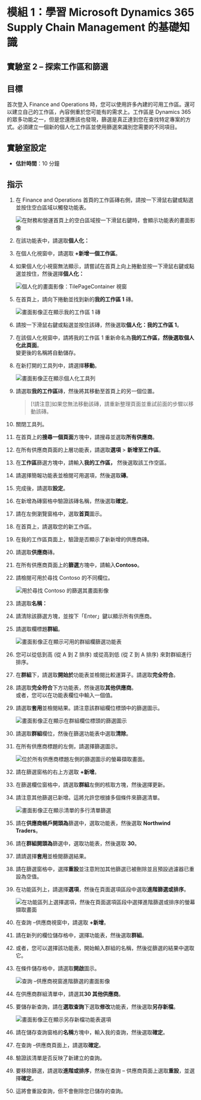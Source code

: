 ﻿---
lab:
    title: '實驗室 2：探索工作區與篩選'
    module: '模組 1：學習 Microsoft Dynamics 365 Supply Chain Management 的基礎知識'
---

# 模組 1：學習 Microsoft Dynamics 365 Supply Chain Management 的基礎知識

## 實驗室 2 – 探索工作區和篩選

## 目標

首次登入 Finance and Operations 時，您可以使用許多內建的可用工作區。還可以建立自己的工作區，內容側重於您可能有的需求上。工作區是 Dynamics 365 的眾多功能之一，但是您還應該也發現，篩選是真正達到您在查找特定專案的方式。必須建立一個新的個人化工作區並使用篩選來識別您需要的不同項目。

## 實驗室設定

   - **估計時間**：10 分鐘

## 指示

1. 在 Finance and Operations 首頁的工作區磚右側，請按一下滑鼠右鍵或點選並按住空白區域以觸發功能表。

    ![在財務和營運首頁上的空白區域按一下滑鼠右鍵時，會顯示功能表的畫面影像](./media/m1-common-home-page-right-click-personalize.png)

1. 在該功能表中，請選取**個人化：**

1. 在個人化視窗中，請選取 **+新增一個工作區**。

1. 如果個人化小視窗無法顯示，請嘗試在首頁上向上捲動並按一下滑鼠右鍵或點選並按住，然後選擇**個人化：**

    ![個人化的畫面影像：TilePageContainer 視窗](./media/m1-common-home-page-right-click-personalize-window.png)

1. 在首頁上，請向下捲動並找到新的**我的工作區 1** 磚。

    ![畫面影像正在顯示我的工作區 1 磚](./media/m1-common-home-page-my-workspace-1.png)

1. 請按一下滑鼠右鍵或點選並按住該磚，然後選取**個人化：我的工作區 1**。

1. 在該個人化視窗中，請將我的工作區 1 重新命名為**我的工作區，**然後選取**個人化此頁面**。  
    變更後的名稱將自動儲存。

1. 在新打開的工具列中，請選擇**移動**。

    ![畫面影像正在顯示個人化工具列](./media/m1-common-personize-this-page-toolbar.png)

1. 請選取**我的工作區**磚，然後將其移動至首頁上的另一個位置。

    >[!請注意]如果您無法移動該磚，請重新整理頁面並重試前面的步驟以移動該磚。

1. 關閉工具列。

1. 在首頁上的**搜尋一個頁面**方塊中，請搜尋並選取**所有供應商**。

1. 在所有供應商頁面的上層功能表，請選取**選項** > **新增至工作區**。

1. 在**工作區**篩選方塊中，請輸入**我的工作區，** 然後選取該工作空區。

1. 請選擇簡報功能表並檢閱可用選項，然後選取**磚**。

1. 完成後，請選取**設定**。

1. 在新增為磚窗格中驗證該磚名稱，然後選取**確定**。

1. 請在左側瀏覽窗格中，選取**首頁**圖示。

1. 在首頁上，請選取您的新工作區。

1. 在我的工作區頁面上，驗證是否顯示了新新增的供應商磚。

1. 請選取**供應商**磚。

1. 在所有供應商頁面上的**篩選**方塊中，請輸入**Contoso**。

1. 請檢閱可用於尋找 Contoso 的不同欄位。

    ![用於尋找 Contoso 的篩選其畫面影像](./media/m1-common-filter-vendor-contoso.png)

1. 請選取**名稱：**

1. 請清除該篩選方塊，並按下「Enter」鍵以顯示所有供應商。

1. 請選取欄標題**群組**。

    ![畫面影像正在顯示可用的群組欄篩選功能表](./media/m1-common-filter-group-column.png)

1. 您可以從低到高 (從 A 到 Z 排序) 或從高到低 (從 Z 到 A 排序) 來對群組進行排序。

1. 在**群組**下，請選取**開始於**功能表並檢閱比較運算子。請選取**完全符合**。

1. 請選取**完全符合**下方功能表，然後選取**其他供應商**。  
    或者，您可以在功能表欄位中輸入一個值。

1. 請選取**套用**並檢閱結果。請注意該群組欄位標頭中的篩選圖示。

    ![畫面影像正在顯示在群組欄位標頭的篩選圖示](./media/m1-common-group-column-filter.png)

1. 請選取**群組**欄位，然後在篩選功能表中選取**清除**。

1. 在所有供應商標題的左側，請選擇篩選圖示。

    ![位於所有供應商標題左側的篩選圖示的螢幕擷取畫面。](./media/m1-common-all-vendors-page-filter.png)

1. 請在篩選窗格的右上方選取 **+新增**。

1. 在篩選欄位窗格中，請選取**群組**左側的核取方塊，然後選擇更新。

1. 請注意其他篩選已新增。這將允許您根據多個條件來篩選清單。

    ![畫面影像正在顯示清單的多行清單篩選](./media/m1-common-multi-line-filter.png)

1. 請在**供應商帳戶開頭為**篩選中，選取功能表，然後選取 **Northwind Traders**。

1. 請在**群組開頭為**篩選中，選取功能表，然後選取 **30**。

1. 請請選擇**套用**並檢閱篩選結果。

1. 請在篩選窗格中，選擇**重設**並注意附加其他篩選已被刪除並且預設過濾器已重設為空值。

1. 在功能區列上，請選擇**選項**，然後在頁面選項區段中選取**進階篩選或排序**。

    ![在功能區列上選擇選項，然後在頁面選項區段中選擇進階篩選或排序的螢幕擷取畫面](./media/m1-common-advanced-filter-sort-ribbon.png)

1. 在查詢 –供應商視窗中，請選取 **+新增**。

1. 請在新列的欄位儲存格中，選擇功能表，然後選取**群組**。

1. 或者，您可以選擇該功能表，開始輸入群組的名稱，然後從篩選的結果中選取它。

1. 在條件儲存格中，請選取**開啟**圖示。

    ![查詢 –供應商視窗進階篩選的畫面影像](./media/m1-common-inquire-vendor-advanced-filter.png)

1. 在供應商群組清單中，請選其**30 其他供應商**。

1. 要儲存新查詢，請在**選取查詢**下選取**修改**功能表，然後選取**另存新檔**。

    ![畫面影像正在顯示另存新檔功能表選項](./media/m1-common-inquiry-vendors-advanced-filter-save-as.png)

1. 請在儲存查詢窗格的**名稱**方塊中，輸入我的查詢，然後選取**確定**。

1. 在查詢 –供應商頁面上，請選取**確定**。

1. 驗證該清單是否反映了新建立的查詢。

1. 要移除篩選，請選取**進階或排序**，然後在查詢 – 供應商頁面上選取**重設**，並選擇**確定**。

1. 這將會重設查詢，但不會刪除您已儲存的查詢。
